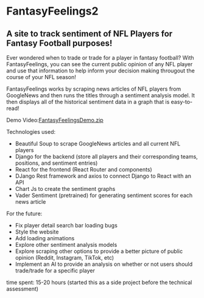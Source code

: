# FantasyFeelings2
## A site to track sentiment of NFL Players for Fantasy Football purposes!

Ever wondered when to trade or trade for a player in fantasy football? With FantasyFeelings, you can see the current public opinion of any NFL player and use that information to help inform your decision making througout the course of your NFL season!

FantasyFeelings works by scraping news articles of NFL players from GoogleNews and then runs the titles through a sentiment analysis model. It then displays all of the historical sentiment data in a graph that is easy-to-read!

Demo Video:[FantasyFeelingsDemo.zip](https://github.com/kaiwang22/FantasyFeelings/files/12448648/FantasyFeelingsDemo.zip)

Technologies used: 

- Beautiful Soup to scrape GoogleNews articles and all current NFL players
- Django for the backend (store all players and their corresponding teams, positions, and sentiment entries)
- React for the frontend (React Router and components)
- DJango Rest framework and axios to connect Django to React with an API
- Chart Js to create the sentiment graphs
- Vader Sentiment (pretrained) for generating sentiment scores for each news article

For the future:
- Fix player detail search bar loading bugs
- Style the website
- Add loading animations
- Explore other sentiment analysis models
- Explore scraping other options to provide a better picture of public opinion (Reddit, Instagram, TikTok, etc)
- Implement an AI to provide an analysis on whether or not users should trade/trade for a specific player

time spent: 15-20 hours (started this as a side project before the technical assessment)

